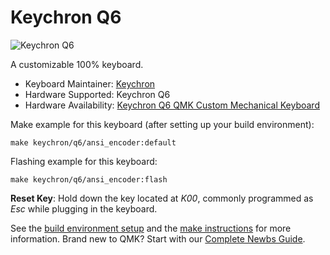 # Keychron Q6

![Keychron Q6](https://i.imgur.com/7h9eBNj.jpg)

A customizable 100% keyboard.

* Keyboard Maintainer: [Keychron](https://github.com/keychron)
* Hardware Supported: Keychron Q6
* Hardware Availability: [Keychron Q6 QMK Custom Mechanical Keyboard](https://www.keychron.com/products/keychron-q6-qmk-custom-mechanical-keyboard)

Make example for this keyboard (after setting up your build environment):

    make keychron/q6/ansi_encoder:default

Flashing example for this keyboard:

    make keychron/q6/ansi_encoder:flash

**Reset Key**: Hold down the key located at *K00*, commonly programmed as *Esc* while plugging in the keyboard.

See the [build environment setup](https://docs.qmk.fm/#/getting_started_build_tools) and the [make instructions](https://docs.qmk.fm/#/getting_started_make_guide) for more information. Brand new to QMK? Start with our [Complete Newbs Guide](https://docs.qmk.fm/#/newbs).

